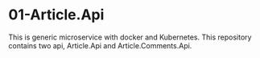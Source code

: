 # 01-Article.Api
This is generic microservice with docker and Kubernetes. This repository contains two api, Article.Api and Article.Comments.Api.
